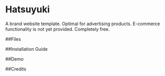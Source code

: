 # Hatsuyuki

A brand website template. Optimal for advertising products. E-commerce functionality is not yet provided. Completely free.

##Files

##Installation Guide

##Demo

##Credits


